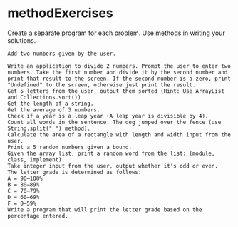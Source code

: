 # methodExercises
Create a separate program for each problem. Use methods in writing your solutions.

    Add two numbers given by the user.

    Write an application to divide 2 numbers. Prompt the user to enter two numbers. Take the first number and divide it by the second number and print that result to the screen. If the second number is a zero, print "Undefined" to the screen, otherwise just print the result.
    Get 5 letters from the user, output them sorted (Hint: Use ArrayList and Collections.sort())
    Get the length of a string.
    Get the average of 3 numbers.
    Check if a year is a leap year (A leap year is divisible by 4).
    Count all words in the sentence: The dog jumped over the fence (use String.split(" ") method).
    Calculate the area of a rectangle with length and width input from the user. 
    Print a 5 random numbers given a bound.
    Given the array list, print a random word from the list: (module, class, implement).
    Take integer input from the user, output whether it's odd or even.
    The letter grade is determined as follows:
    A = 90–100%
    B = 80–89%
    C = 70–79%
    D = 60–69%
    F = 0–59%
    Write a program that will print the letter grade based on the percentage entered.


